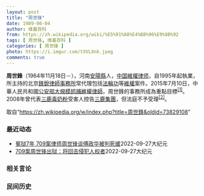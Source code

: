 ```yaml
---
layout: post
title: "周世锋"
date: 1989-06-04
author: 维基百科
from: https://zh.wikipedia.org/wiki/%E5%91%A8%E4%B8%96%E9%8B%92
tags: [ 周世锋, 维基百科 ]
categories: [ 周世锋 ]
photo: https://i.imgur.com/tXVLXnk.jpeg
comments: true
---
```

<div class="mw-parser-output">
<p><b>周世鋒</b>（1964年11月18日<span class="useeditintro" title="Template:BLP editintro">－</span>），河南<a href="/wiki/%E5%AE%89%E9%98%B3%E5%8E%BF" title="安阳县">安陽縣</a>人，<a href="/wiki/%E4%B8%AD%E5%8D%8E%E4%BA%BA%E6%B0%91%E5%85%B1%E5%92%8C%E5%9B%BD" title="中华人民共和国">中国</a><a href="/wiki/%E7%B6%AD%E6%AC%8A%E5%BE%8B%E5%B8%AB" class="mw-redirect" title="維權律師">維權律师</a>，自1995年起執業，所主持的北京<a href="/wiki/%E9%94%8B%E9%94%90%E5%BE%8B%E5%B8%88%E4%BA%8B%E5%8A%A1%E6%89%80" title="锋锐律师事务所">鋒銳律師事務所</a>常代理包括<a href="/wiki/%E6%B3%95%E8%BC%AA%E5%8A%9F" class="mw-redirect" title="法輪功">法輪功</a>等<a href="/wiki/%E7%B6%AD%E6%AC%8A" class="mw-redirect" title="維權">維權</a>案件。2015年7月10日，中華人民共和國<a href="/wiki/%E5%85%AC%E5%AE%89%E9%83%A8" class="mw-disambig" title="公安部">公安部</a><a href="/wiki/%E4%B8%AD%E5%9C%8B710%E3%80%8C%E7%B6%AD%E6%AC%8A%E5%BE%8B%E5%B8%AB%E3%80%8D%E5%A4%A7%E6%8A%93%E6%8D%95%E4%BA%8B%E4%BB%B6" class="mw-redirect" title="中國710「維權律師」大抓捕事件">大規模抓捕維權律師</a>，周世鋒的事務所成為重點目標<sup id="cite_ref-BBC0711_1-0" class="reference"><a href="#cite_note-BBC0711-1">[1]</a></sup>。2008年曾代表<a href="/wiki/2008%E5%B9%B4%E4%B8%AD%E5%9B%BD%E5%A5%B6%E5%88%B6%E5%93%81%E6%B1%A1%E6%9F%93%E4%BA%8B%E4%BB%B6" title="2008年中国奶制品污染事件">三鹿毒奶粉</a>受害人控告<a href="/wiki/%E4%B8%89%E9%B9%BF%E9%9B%86%E5%9B%A2" title="三鹿集团">三鹿集團</a>，但法庭不予受理<sup id="cite_ref-2" class="reference"><a href="#cite_note-2">[2]</a></sup>。
</p>
</div><noscript><img src="//zh.wikipedia.org/wiki/Special:CentralAutoLogin/start?type=1x1" alt="" title="" width="1" height="1" style="border: none; position: absolute;"></noscript>
<div class="printfooter" data-nosnippet="">取自“<a dir="ltr" href="https://zh.wikipedia.org/w/index.php?title=周世鋒&amp;oldid=73829108">https://zh.wikipedia.org/w/index.php?title=周世鋒&amp;oldid=73829108</a>”</div><div id="recent-news"><h3>最近动态</h3><ul><li><a href="https://nodebe4.github.io/waimei/2022-09-27/%E5%86%A4%E7%8B%B17%E5%B9%B4-709%E6%A1%88%E5%BE%8B%E5%B8%88%E5%91%A8%E4%B8%96%E9%94%8B%E8%B0%88%E5%82%85%E6%94%BF%E5%8D%8E%E8%A2%AB%E5%88%A4%E6%AD%BB%E7%BC%93" title="冤狱7年 709案律师周世锋谈傅政华被判死缓—— 【大纪元2022年09月28日讯】（大纪元记者林岑心、易如采访报导）“非常感谢，非常感谢，也很感激。”709案主要律师周世锋获释，9月27日接受...">冤狱7年 709案律师周世锋谈傅政华被判死缓</a><time>2022-09-27</time><a class="tag">大纪元</a></li>
<li><a href="https://nodebe4.github.io/waimei/2022-09-27/709%E6%A1%88%E5%91%A8%E4%B8%96%E9%94%8B%E5%87%BA%E7%8B%B1-%E5%B0%86%E5%9B%9E%E5%87%BB%E4%BE%B5%E7%8A%AF%E4%BA%BA%E6%9D%83%E8%80%85" title="709案周世锋出狱：将回击侵犯人权者—— 【大纪元2022年09月28日讯】（大纪元记者林岑心、易如采访报导）“非常感谢，非常感谢，也很感激。”709案主要律师周世锋获释，9月27日接受记者越洋...">709案周世锋出狱：将回击侵犯人权者</a><time>2022-09-27</time><a class="tag">大纪元</a></li>
</ul></div><div id="open-opinion"><h3>相关言论</h3><ul></ul></div><div id="mjls-record"><h3>民间历史</h3><ul></ul></div>